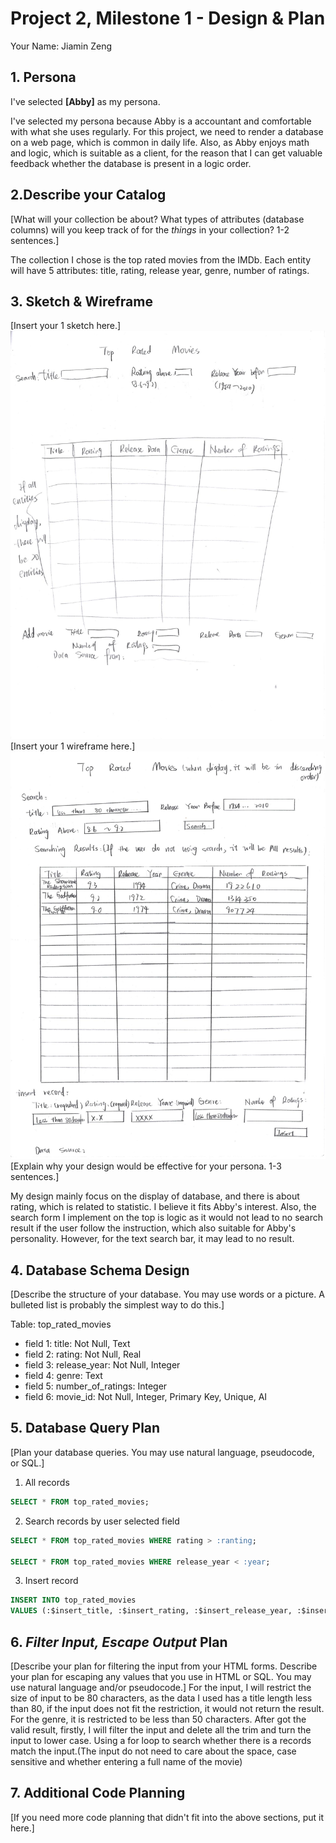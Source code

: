# Project 2, Milestone 1 - Design & Plan

Your Name: Jiamin Zeng

## 1. Persona

I've selected **[Abby]** as my persona.

I've selected my persona because Abby is a accountant and comfortable with what she uses regularly. For this project, we need to render a database on a web page, which is common in daily life. Also, as Abby enjoys math and logic, which is suitable as a client, for the reason that I can get valuable feedback whether the database is present in a logic order.

## 2.Describe your Catalog

[What will your collection be about? What types of attributes (database columns) will you keep track of for the *things* in your collection? 1-2 sentences.]

The collection I chose is the top rated movies from the IMDb. Each entity will have 5 attributes: title, rating, release year, genre, number of ratings.

## 3. Sketch & Wireframe

[Insert your 1 sketch here.]
![sketch](../images/sketch.jpg)
[Insert your 1 wireframe here.]
![wireframe](../images/wireframe.jpg)
[Explain why your design would be effective for your persona. 1-3 sentences.]

My design mainly focus on the display of database, and there is about rating, which is related to statistic. I believe it fits Abby's interest. Also, the search form I implement on the top is logic as it would not lead to no search result if the user follow the instruction, which also suitable for Abby's personality. However, for the text search bar, it may lead to no result.
## 4. Database Schema Design

[Describe the structure of your database. You may use words or a picture. A bulleted list is probably the simplest way to do this.]

Table: top_rated_movies
* field 1: title: Not Null, Text
* field 2: rating: Not Null, Real
* field 3: release_year: Not Null, Integer
* field 4: genre: Text
* field 5: number_of_ratings: Integer
* field 6: movie_id: Not Null, Integer, Primary Key, Unique, AI

## 5. Database Query Plan

[Plan your database queries. You may use natural language, pseudocode, or SQL.]

1. All records

```sql
SELECT * FROM top_rated_movies;
```

2. Search records by user selected field

```sql
SELECT * FROM top_rated_movies WHERE rating > :ranting;

SELECT * FROM top_rated_movies WHERE release_year < :year;
```

3. Insert record

```sql
INSERT INTO top_rated_movies
VALUES (:$insert_title, :$insert_rating, :$insert_release_year, :$insert_genre, :$inset_number_of_ratings);
```

## 6. *Filter Input, Escape Output* Plan

[Describe your plan for filtering the input from your HTML forms. Describe your plan for escaping any values that you use in HTML or SQL. You may use natural language and/or pseudocode.]
For the input, I will restrict the size of input to be 80 characters, as the data I used has a title length less than 80, if the input does not fit the restriction, it would not return the result. For the genre, it is restricted to be less than 50 characters.
After got the valid result, firstly, I will filter the input and delete all the trim and turn the input to lower case. Using a for loop to search whether there is a records match the input.(The input do not need to care about the space, case sensitive and whether entering a full name of the movie)
## 7. Additional Code Planning

[If you need more code planning that didn't fit into the above sections, put it here.]
